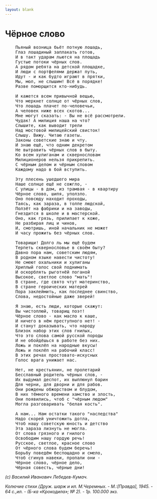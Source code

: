 ```yaml
---
layout: blank
---
```

# Чёрное слово

<pre>
    Пьяный возница бьёт потную лошадь,
    Глаз лошадиный заплакать готов,
    И в такт ударам льются на площадь
    Густые потоки чёрных слов.
    А рядом ребята на детской площадке,
    И люди с портфелями держат путь,
    Идут - и как будто играют в прятки,
    Мы, мол, не слышим! Всё в порядке!
    Разве поморщится кто-нибудь.

    И кажется всем привычной вещью,
    Что меркнет солнце от чёрных слов,
    Что лошадь плачет по-человечьи,
    А человек ниже всех скотов...
    Мне могут сказать: - Вы не всё рассмотрели.
    Чудак! А милиция наша на что?
    Слышите, как выводит трели
    Над мостовой милицейский свисток!
    Слышу. Вижу. Читаю газеты.
    Законы советские знаю и чту.
    И знаю ещё, что одним декретом
    Не вытравить чёрных слов в быту.
    Ко всем хулиганам и сквернословам
    Милиционеров нельзя прикрепить.
    С чёрным делом и чёрным словом
    Каждому надо в бой вступить.

    Эту плесень ушедшего мира
    Наше солнце ещё не сожгло, -
    С улицы - в дом, из трамвая - в квартиру
    Чёрное слово, шипя, уползло.
    Оно повсюду находит проходы,
    Таясь, как зараза, в толпе людской,
    Ползёт на фабрики и на заводы,
    Гнездится в школе и в мастерской.
    Оно, как грязь, прилипает к коже,
    Не разбирая лиц и чинов,
    И, смотришь, иной начальник не может
    И часу прожить без чёрных слов.

    Товарищи! Долго ль мы ещё будем
    Терпеть сквернословье в своём быту?
    Давно пора нам, советским людям,
    В родном языке навести чистоту!
    Не смеют охальники и хулиганы
    Хриплый голос свой поднимать
    И оскорблять рыготнёй поганой
    Высокое, светлое слово "мать"!
    В стране, где свято чтут материнство,
    В стране героических матерей
    Пора заклеймить, как последнее свинство,
    Слова, недостойные даже зверей!

    Я знаю, есть люди, которые скажут:
    Вы чистоплюй, товарищ поэт!
    Чёрное слово - как масло к каше,
    И ничего в нём преступного нет! -
    И станут доказывать, что народу
    Близок набор этих слов гнилых,
    Что это слова самой русской породы
    И не обойдёшься в работе без них.
    Ложь и поклёп на народные вкусы!
    Ложь и поклёп на рабочий класс!
    В этих речах простовато-искусных
    Голос врага унижает нас.

    Нет, не крестьянин, не пролетарий
    Бесславный родитель чёрных слов, -
    Их выдумал деспот, их выплюнул барин
    Для черни, для дворни и для рабов.
    Они рождены обжорством и блудом,
    В них тёмного времени хамство и злость,
    Они появились, чтоб с "чёрным людом"
    Могла разговаривать "белая кость".

    А нам... Нам остатки такого "наследства"
    Надо скорей уничтожить дотла,
    Чтоб нашу советскую юность и детство
    Эта зараза лизнуть не могла.
    От слова грязного и гнилого
    Освободим нашу гордую речь!
    Русское, светлое, красное слово
    От чёрного слова будем беречь!
    Борьбу поведём беспощадно и смело,
    Чтоб сгинув навеки, пропали они -
    Чёрное слово, чёрное дело,
    Чёрная совесть, чёрные дни!
</pre>

_(с) Василий Иванович Лебедев-Кумач._

_Колючие стихи /Друж. шарж и ил. М.Черемных. - М.:[Правда], 1945. - 64 с.,ил. - (Б-ка «Крокодила»; № 2). - 1р. 100.000 экз._